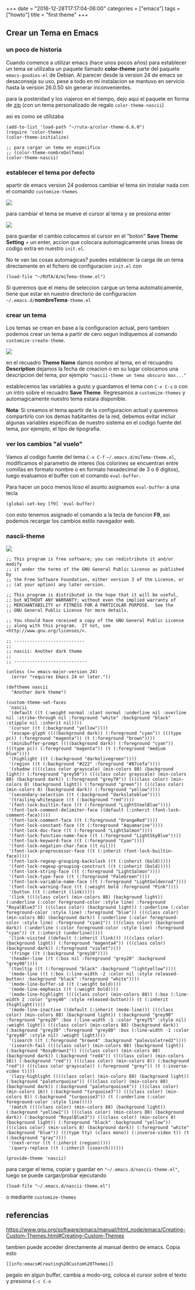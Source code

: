 +++
date = "2016-12-28T17:17:04-06:00"
categories = ["emacs"]
tags = ["howto"]
title = "first theme"
+++

## Crear un Tema en Emacs
### un poco de historia

Cuando comence a utilizar emacs (hace unos pocos años) para establecer un tema
se utilizaba un paquete llamado **color-theme** parte del paquete
`emacs-goodies-el` de Debian. Al parecer desde la version 24 de emacs se
desaconseja su uso, pese a todo en mi instalacion se mantuvo en servicio hasta
la version 26.0.50 sin generar inconvenientes.

para la posteridad y los viajeros en el tiempo, dejo aqui el paquete en forma
de [zip](../color-theme-6.6.0.zip) (con un tema personalizado de regalo
`color-theme-nascii`)

asi es como se utilizaba

    (add-to-list 'load-path "~/ruta-a/color-theme-6.6.0")
    (require 'color-theme)
    (color-theme-initialize)

    ;; para cargar un tema en especifico
    ;; (color-theme-nombreDelTema)
    (color-theme-nascii)

### establecer el tema por defecto

apartir de emacs version 24 podemos cambiar el tema sin instalar nada con el
comando `customize-themes`

![](../custom-themes.png)

para cambiar el tema se mueve el cursor al tema y se presiona enter

![](../custom-themes-ligth-blue.png)

para guardar el cambio colocamos el cursor en el "boton" **Save Theme
Setting** + un enter, accion que colocara automagicamente unas lineas de codigo
extra en nuestro `init.el`.

No te van las cosas automagicas? puedes establecer la carga de un tema
directamente en el fichero de configuracion `init.el` con

    (load-file "~/RUTA/A/miTema-theme.el")

Si queremos que el menu de seleccion cargue un tema automaticamente, tiene que
estar en nuestro directorio de configuracion `~/.emacs.d/`**nombreTema**`-theme.el`

### crear un tema

Los temas se crean en base a la configuracion actual, pero tambien podemos crear
un tema a partir de cero segun indiquemos al comando `customize-create-theme`.

![](../customize-create-theme.png)

en el recuadro **Theme Name** damos nombre al tema, en el recuandro
**Description** dejamos la fecha de creacion o en su lugar colocamos una
descripcion del tema, por ejemplo `"nascii-theme un tema obscuro mas..."`

establecemos las variables a gusto y guardamos el tema con `C-x C-s` o con un
intro sobre el recuadro **Save Theme**. Regresamos a `customize-themes` y
automagicamente nuestro tema estara disponible.

**Nota**: Si creamos el tema apartir de la configuracion actual y queremos
compartirlo con los demas habitantes de la red, debemos evitar incluir algunas
variables especificas de nuestro sistema en el codigo fuente del tema, por
ejemplo, el tipo de tipografia.

### ver los cambios "al vuelo"

Vamos al codigo fuente del tema `C-x C-f` `~/.emacs.d/miTema-theme.el`,
modificamos el parametro de interes (los colorines se encuentran entre comillas
en formato nombre o en formato hexadecimal de 3 o 6 digitos), luego evaluamos el
buffer con el comando `eval-buffer`.

Para hacer un poco menos lioso el asunto asignamos `eval-buffer` a una tecla

    (global-set-key [f9] 'eval-buffer)

con esto tenemos asignado el comando a la tecla de funcion **F9**, asi podemos
recargar los cambios estilo navegador web.

### nascii-theme

![](../nascii-theme.png)

    ;; This program is free software; you can redistribute it and/or modify
    ;; it under the terms of the GNU General Public License as published by
    ;; the Free Software Foundation, either version 3 of the License, or
    ;; (at your option) any later version.

    ;; This program is distributed in the hope that it will be useful,
    ;; but WITHOUT ANY WARRANTY; without even the implied warranty of
    ;; MERCHANTABILITY or FITNESS FOR A PARTICULAR PURPOSE.  See the
    ;; GNU General Public License for more details.

    ;; You should have received a copy of the GNU General Public License
    ;; along with this program.  If not, see <http://www.gnu.org/licenses/>.

    ;; ---------------------------
    ;;
    ;; nascii: Another dark theme
    ;;
    ;; ----------------------------

    (unless (>= emacs-major-version 24)
      (error "requires Emacs 24 or later."))

    (deftheme nascii
      "Another dark theme")

    (custom-theme-set-faces
     'nascii
     '(default ((t (:weight normal :slant normal :underline nil :overline nil :strike-through nil :foreground "white" :background "black" :stipple nil :inherit nil))))
     '(cursor ((t (:background "yellow"))))
     '(escape-glyph ((((background dark)) (:foreground "cyan")) (((type pc)) (:foreground "magenta")) (t (:foreground "brown"))))
     '(minibuffer-prompt ((((background dark)) (:foreground "cyan")) (((type pc)) (:foreground "magenta")) (t (:foreground "medium blue"))))
     '(highlight ((t (:background "darkolivegreen"))))
     '(region ((t (:background "#222" :foreground "#87cefa"))))
     '(shadow ((((class color grayscale) (min-colors 88) (background light)) (:foreground "grey50")) (((class color grayscale) (min-colors 88) (background dark)) (:foreground "grey70")) (((class color) (min-colors 8) (background light)) (:foreground "green")) (((class color) (min-colors 8) (background dark)) (:foreground "yellow"))))
     '(secondary-selection ((t (:background "darkslateblue"))))
     '(trailing-whitespace ((t (:background "red"))))
     '(font-lock-builtin-face ((t (:foreground "LightSteelBlue"))))
     '(font-lock-comment-delimiter-face ((default (:inherit (font-lock-comment-face)))))
     '(font-lock-comment-face ((t (:foreground "OrangeRed"))))
     '(font-lock-constant-face ((t (:foreground "Aquamarine"))))
     '(font-lock-doc-face ((t (:foreground "LightSalmon"))))
     '(font-lock-function-name-face ((t (:foreground "LightSkyBlue"))))
     '(font-lock-keyword-face ((t (:foreground "Cyan"))))
     '(font-lock-negation-char-face ((t nil)))
     '(font-lock-preprocessor-face ((t (:inherit (font-lock-builtin-face)))))
     '(font-lock-regexp-grouping-backslash ((t (:inherit (bold)))))
     '(font-lock-regexp-grouping-construct ((t (:inherit (bold)))))
     '(font-lock-string-face ((t (:foreground "LightSalmon"))))
     '(font-lock-type-face ((t (:foreground "PaleGreen"))))
     '(font-lock-variable-name-face ((t (:foreground "LightGoldenrod"))))
     '(font-lock-warning-face ((t (:weight bold :foreground "Pink"))))
     '(button ((t (:inherit (link)))))
     '(link ((((class color) (min-colors 88) (background light)) (:underline (:color foreground-color :style line) :foreground "RoyalBlue3")) (((class color) (background light)) (:underline (:color foreground-color :style line) :foreground "blue")) (((class color) (min-colors 88) (background dark)) (:underline (:color foreground-color :style line) :foreground "cyan1")) (((class color) (background dark)) (:underline (:color foreground-color :style line) :foreground "cyan")) (t (:inherit (underline)))))
     '(link-visited ((default (:inherit (link))) (((class color) (background light)) (:foreground "magenta4")) (((class color) (background dark)) (:foreground "violet"))))
     '(fringe ((t (:background "grey10"))))
     '(header-line ((t (:box nil :foreground "grey20" :background "grey90"))))
     '(tooltip ((t (:foreground "black" :background "lightyellow"))))
     '(mode-line ((t (:box (:line-width -2 :color nil :style released-button) :background "black" :foreground "white"))))
     '(mode-line-buffer-id ((t (:weight bold))))
     '(mode-line-emphasis ((t (:weight bold))))
     '(mode-line-highlight ((((class color) (min-colors 88)) (:box (:line-width 2 :color "grey40" :style released-button))) (t (:inherit (highlight)))))
     '(mode-line-inactive ((default (:inherit (mode-line))) (((class color) (min-colors 88) (background light)) (:background "grey90" :foreground "grey20" :box (:line-width -1 :color "grey75" :style nil) :weight light)) (((class color) (min-colors 88) (background dark)) (:background "grey30" :foreground "grey80" :box (:line-width -1 :color "grey40" :style nil) :weight light))))
     '(isearch ((t (:foreground "brown4" :background "palevioletred2"))))
     '(isearch-fail ((((class color) (min-colors 88) (background light)) (:background "RosyBrown1")) (((class color) (min-colors 88) (background dark)) (:background "red4")) (((class color) (min-colors 16)) (:background "red")) (((class color) (min-colors 8)) (:background "red")) (((class color grayscale)) (:foreground "grey")) (t (:inverse-video t))))
     '(lazy-highlight ((((class color) (min-colors 88) (background light)) (:background "paleturquoise")) (((class color) (min-colors 88) (background dark)) (:background "paleturquoise4")) (((class color) (min-colors 16)) (:background "turquoise3")) (((class color) (min-colors 8)) (:background "turquoise3")) (t (:underline (:color foreground-color :style line)))))
     '(match ((((class color) (min-colors 88) (background light)) (:background "yellow1")) (((class color) (min-colors 88) (background dark)) (:background "RoyalBlue3")) (((class color) (min-colors 8) (background light)) (:foreground "black" :background "yellow")) (((class color) (min-colors 8) (background dark)) (:foreground "white" :background "blue")) (((type tty) (class mono)) (:inverse-video t)) (t (:background "gray"))))
     '(next-error ((t (:inherit (region)))))
     '(query-replace ((t (:inherit (isearch))))))

    (provide-theme 'nascii)

para cargar el tema, copiar y guardar en `"~/.emacs.d/nascii-theme.el"`, luego se
puede cargar/probar ejecutando

    (load-file "~/.emacs.d/nascii-theme.el")

o mediante `customize-themes`

## referencias

https://www.gnu.org/software/emacs/manual/html_node/emacs/Creating-Custom-Themes.html#Creating-Custom-Themes

tambien puede acceder directamente al manual dentro de emacs. Copia esto

    [[info:emacs#Creating%20Custom%20Themes]]

pegalo en algun buffer, cambia a modo-org, coloca el cursor sobre el texto y
presiona `C-c C-o`
